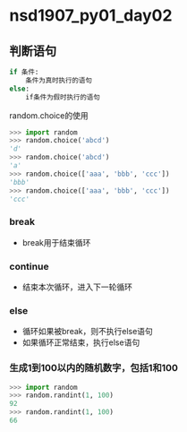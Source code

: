 # nsd1907_py01_day02

## 判断语句

```python
if 条件:
    条件为真时执行的语句
else:
    if条件为假时执行的语句
```

random.choice的使用

```python
>>> import random
>>> random.choice('abcd')
'd'
>>> random.choice('abcd')
'a'
>>> random.choice(['aaa', 'bbb', 'ccc'])
'bbb'
>>> random.choice(['aaa', 'bbb', 'ccc'])
'ccc'

```

### break

- break用于结束循环

### continue

- 结束本次循环，进入下一轮循环

### else

- 循环如果被break，则不执行else语句
- 如果循环正常结束，执行else语句

### 生成1到100以内的随机数字，包括1和100

```python
>>> import random
>>> random.randint(1, 100)
92
>>> random.randint(1, 100)
66
```

